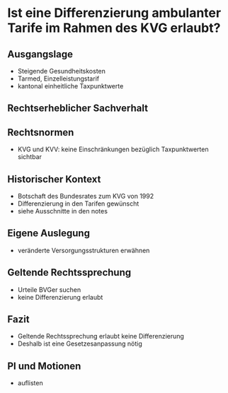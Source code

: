 # Ist eine Differenzierung ambulanter Tarife im Rahmen des KVG erlaubt?

## Ausgangslage
- Steigende Gesundheitskosten
- Tarmed, Einzelleistungstarif
- kantonal einheitliche Taxpunktwerte

## Rechtserheblicher Sachverhalt

## Rechtsnormen
- KVG und KVV: keine Einschränkungen bezüglich Taxpunktwerten sichtbar

## Historischer Kontext
- Botschaft des Bundesrates zum KVG von 1992
- Differenzierung in den Tarifen gewünscht
- siehe Ausschnitte in den notes

## Eigene Auslegung
- veränderte Versorgungsstrukturen erwähnen

## Geltende Rechtssprechung
- Urteile BVGer suchen
- keine Differenzierung erlaubt

## Fazit
- Geltende Rechtssprechung erlaubt keine Differenzierung
- Deshalb ist eine Gesetzesanpassung nötig

## PI und Motionen
- auflisten
